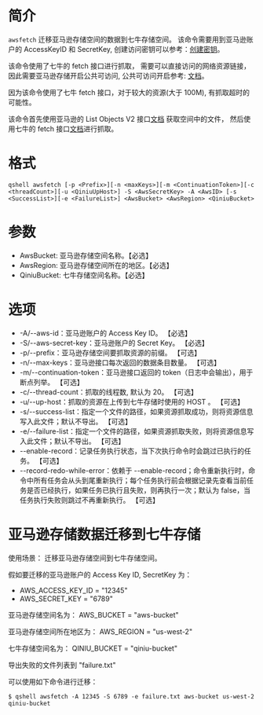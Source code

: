 # 简介
`awsfetch` 迁移亚马逊存储空间的数据到七牛存储空间。 该命令需要用到亚马逊账户的 AccessKeyID 和 SecretKey, 创建访问密钥可以参考：[创建密钥](https://docs.aws.amazon.com/zh_cn/general/latest/gr/managing-aws-access-keys.html)。

该命令使用了七牛的 fetch 接口进行抓取， 需要可以直接访问的网络资源链接， 因此需要亚马逊存储开启公共可访问, 公共可访问开启参考: [文档](https://aws.amazon.com/cn/premiumsupport/knowledge-center/read-access-objects-s3-bucket/)。

因为该命令使用了七牛 fetch 接口，对于较大的资源(大于 100M), 有抓取超时的可能性。

该命令首先使用亚马逊的 List Objects V2 接口[文档](https://docs.aws.amazon.com/AmazonS3/latest/API/v2-RESTBucketGET.html) 获取空间中的文件， 然后使用七牛的 fetch 接口[文档](https://developer.qiniu.com/kodo/api/1263/fetch)进行抓取。

# 格式
```
qshell awsfetch [-p <Prefix>][-n <maxKeys>][-m <ContinuationToken>][-c <threadCount>][-u <QiniuUpHost>] -S <AwsSecretKey> -A <AwsID> [-s <SuccessList>][-e <FailureList>] <AwsBucket> <AwsRegion> <QiniuBucket>
```

# 参数
- AwsBucket: 亚马逊存储空间名称。【必选】
- AwsRegion: 亚马逊存储空间所在的地区。【必选】
- QiniuBucket: 七牛存储空间名称。【必选】

# 选项
- -A/--aws-id：亚马逊账户的 Access Key ID。 【必选】
- -S/--aws-secret-key：亚马逊账户的 Secret Key。 【必选】
- -p/--prefix：亚马逊存储空间要抓取资源的前缀。 【可选】
- -n/--max-keys：亚马逊接口每次返回的数据条目数量。 【可选】
- -m/--continuation-token：亚马逊接口返回的 token（日志中会输出），用于断点列举。 【可选】
- -c/--thread-count：抓取的线程数, 默认为 20。 【可选】
- -u/--up-host：抓取的资源在上传到七牛存储时使用的 HOST 。 【可选】
- -s/--success-list：指定一个文件的路径，如果资源抓取成功，则将资源信息写入此文件；默认不导出。 【可选】
- -e/--failure-list：指定一个文件的路径，如果资源抓取失败，则将资源信息写入此文件；默认不导出。 【可选】
- --enable-record：记录任务执行状态，当下次执行命令时会跳过已执行的任务。 【可选】
- --record-redo-while-error：依赖于 --enable-record；命令重新执行时，命令中所有任务会从头到尾重新执行；每个任务执行前会根据记录先查看当前任务是否已经执行，如果任务已执行且失败，则再执行一次；默认为 false，当任务执行失败则跳过不再重新执行。 【可选】


# 亚马逊存储数据迁移到七牛存储
使用场景：
迁移亚马逊存储空间到七牛存储空间。

假如要迁移的亚马逊账户的 Access Key ID, SecretKey 为：
- AWS_ACCESS_KEY_ID = "12345"
- AWS_SECRET_KEY = "6789"

亚马逊存储空间名为：
AWS_BUCKET = "aws-bucket"

亚马逊存储空间所在地区为：
AWS_REGION = "us-west-2"

七牛存储空间名为：
QINIU_BUCKET = "qiniu-bucket"

导出失败的文件列表到 "failure.txt"

可以使用如下命令进行迁移：
```
$ qshell awsfetch -A 12345 -S 6789 -e failure.txt aws-bucket us-west-2 qiniu-bucket 
```
